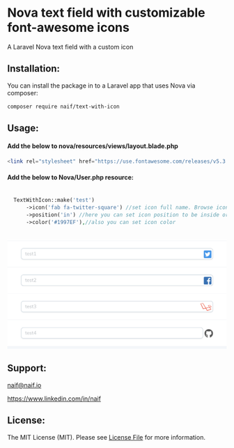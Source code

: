 # Nova text field with customizable font-awesome icons
A Laravel Nova text field with a custom icon

## Installation:

You can install the package in to a Laravel app that uses Nova via composer:

```bash
composer require naif/text-with-icon
```

## Usage:
<h4>Add the below to nova/resources/views/layout.blade.php</h4>

```php
<link rel="stylesheet" href="https://use.fontawesome.com/releases/v5.3.1/css/all.css" integrity="sha384-mzrmE5qonljUremFsqc01SB46JvROS7bZs3IO2EmfFsd15uHvIt+Y8vEf7N7fWAU" crossorigin="anonymous">
```

<h4>Add the below to Nova/User.php resource:</h4>

```php

  TextWithIcon::make('test')
      ->icon('fab fa-twitter-square') //set icon full name. Browse icon gallery at https://fontawesome.com/icons?d=gallery&m=free
      ->position('in') //here you can set icon position to be inside or outside the text field.
      ->color('#1997EF'),//also you can set icon color
         
```

<img src="https://raw.githubusercontent.com/naifalshaye/nova-text-field-with-icon/master/screenshots/screenshot.png" width="700">

## Support:
naif@naif.io

https://www.linkedin.com/in/naif

## License:
The MIT License (MIT). Please see [License File](LICENSE.md) for more information.
